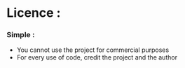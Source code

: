 # Licence :
### Simple :
- You cannot use the project for commercial purposes
- For every use of code, credit the project and the author
